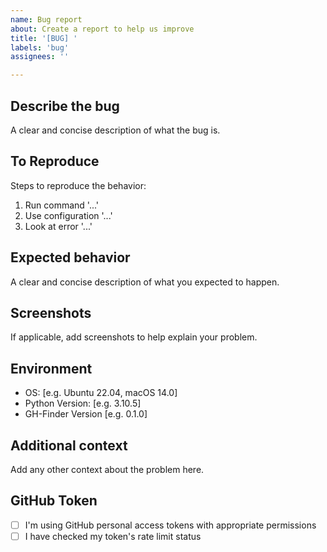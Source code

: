 ```yaml
---
name: Bug report
about: Create a report to help us improve
title: '[BUG] '
labels: 'bug'
assignees: ''

---
```


## Describe the bug
A clear and concise description of what the bug is.

## To Reproduce
Steps to reproduce the behavior:
1. Run command '...'
2. Use configuration '...'
3. Look at error '...'

## Expected behavior
A clear and concise description of what you expected to happen.

## Screenshots
If applicable, add screenshots to help explain your problem.

## Environment
 - OS: [e.g. Ubuntu 22.04, macOS 14.0]
 - Python Version: [e.g. 3.10.5]
 - GH-Finder Version [e.g. 0.1.0]

## Additional context
Add any other context about the problem here.

## GitHub Token
- [ ] I'm using GitHub personal access tokens with appropriate permissions
- [ ] I have checked my token's rate limit status